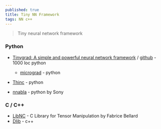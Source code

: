 ```yaml
---
published: true
title: Tiny NN Framework
tags: NN c++
---
```

> Tiny neural network framework

### Python
- [	Tinygrad: A simple and powerful neural network framework](https://news.ycombinator.com/item?id=33462337) / [github](https://github.com/geohot/tinygrad) - 1000 loc python
	- [micrograd](https://github.com/karpathy/micrograd) - python
    
- [Thinc](https://github.com/explosion/thinc) - python
- [ nnabla](https://github.com/sony/nnabla) - python by Sony


### C / C++
- [LibNC](https://bellard.org/libnc/) - C Library for Tensor Manipulation by Fabrice Bellard
- [Dlib](http://dlib.net/ml.html#add_layer) - c++
